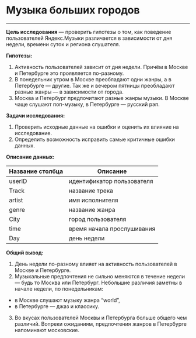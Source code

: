 # Музыка больших городов
--- 
**Цель исследования** — проверить гипотезы о том, как поведение пользователей Яндекс.Музыки различается в зависимости от дня недели, времени суток и региона слушателя.

**Гипотезы:**

1. Активность пользователей зависит от дня недели. Причём в Москве и Петербурге это проявляется по-разному.
2. В понедельник утром в Москве преобладают одни жанры, а в Петербурге — другие. Так же и вечером пятницы преобладают разные жанры — в зависимости от города.
3. Москва и Петербург предпочитают разные жанры музыки. В Москве чаще слушают поп-музыку, в Петербурге — русский рэп.

**Задачи исследования:**

1. Проверить исходные данные на ошибки и оценить их влияние на исследование.
2. Определить возможность исправить самые критичные ошибки данных.

**Описание данных:**

|Название столбца|Описание|
| ----------- | ----------- |
|userID|идентификатор пользователя|
|Track|название трека|
|artist|имя исполнителя|
|genre|название жанра|
|City|город пользователя|
|time|время начала прослушивания|
|Day|день недели|

**Общий вывод:**

1. День недели по-разному влияет на активность пользователей в Москве и Петербурге.
2. Музыкальные предпочтения не сильно меняются в течение недели — будь то Москва или Петербург. Небольшие различия заметны в начале недели, по понедельникам:
  * в Москве слушают музыку жанра “world”,
  * в Петербурге — джаз и классику.
3. Во вкусах пользователей Москвы и Петербурга больше общего чем различий. Вопреки ожиданиям, предпочтения жанров в Петербурге напоминают московские.
